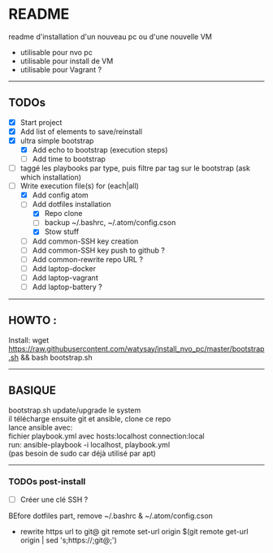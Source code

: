 # README

readme d'installation d'un nouveau pc ou d'une nouvelle VM
* utilisable pour nvo pc
* utilisable pour install de VM
* utilisable pour Vagrant ?

---
## TODOs
- [x] Start project
- [x] Add list of elements to save/reinstall
- [x] ultra simple bootstrap
  - [x] Add echo to bootstrap (execution steps)
  - [ ] Add time to bootstrap
- [ ] taggé les playbooks par type, puis filtre par tag sur le bootstrap (ask which installation)
- [ ] Write execution file(s) for (each|all)
  - [x] Add config atom
  - [ ] Add dotfiles installation
    - [x] Repo clone
	- [ ] backup ~/.bashrc, ~/.atom/config.cson
    - [x] Stow stuff
  - [ ] Add common-SSH key creation
  - [ ] Add common-SSH key push to github ?
  - [ ] Add common-rewrite repo URL ?
  - [ ] Add laptop-docker
  - [ ] Add laptop-vagrant
  - [ ] Add laptop-battery ?

---
## HOWTO :
Install: wget https://raw.githubusercontent.com/watysay/install_nvo_pc/master/bootstrap.sh && bash bootstrap.sh

---
## BASIQUE
bootstrap.sh update/upgrade le system</br>
il télécharge ensuite git et ansible, clone ce repo</br>
lance ansible avec:</br>
fichier playbook.yml avec hosts:localhost connection:local</br>
run: ansible-playbook -i localhost, playbook.yml</br>
(pas besoin de sudo car déjà utilisé par apt)

---
### TODOs post-install
- [ ] Créer une clé SSH ?

BEfore dotfiles part, remove ~/.bashrc & ~/.atom/config.cson
- rewrite https url to git@
git remote set-url origin $(git remote get-url origin | sed 's;https://;git@;')
